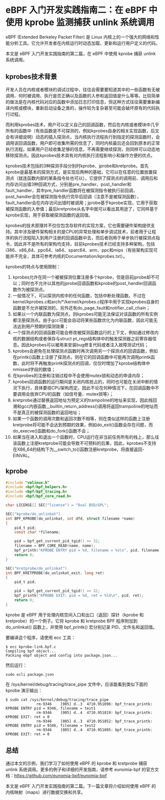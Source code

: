 # eBPF 入门开发实践指南二：在 eBPF 中使用 kprobe 监测捕获 unlink 系统调用

eBPF (Extended Berkeley Packet Filter) 是 Linux 内核上的一个强大的网络和性能分析工具。它允许开发者在内核运行时动态加载、更新和运行用户定义的代码。

本文是 eBPF 入门开发实践指南的第二篇，在 eBPF 中使用 kprobe 捕获 unlink 系统调用。

## kprobes技术背景

开发人员在内核或者模块的调试过程中，往往会需要要知道其中的一些函数有无被调用、何时被调用、执行是否正确以及函数的入参和返回值是什么等等。比较简单的做法是在内核代码对应的函数中添加日志打印信息，但这种方式往往需要重新编译内核或模块，重新启动设备之类的，操作较为复杂甚至可能会破坏原有的代码执行过程。

而利用kprobes技术，用户可以定义自己的回调函数，然后在内核或者模块中几乎所有的函数中（有些函数是不可探测的，例如kprobes自身的相关实现函数，后文会有详细说明）动态的插入探测点，当内核执行流程执行到指定的探测函数时，会调用该回调函数，用户即可收集所需的信息了，同时内核最后还会回到原本的正常执行流程。如果用户已经收集足够的信息，不再需要继续探测，则同样可以动态地移除探测点。因此kprobes技术具有对内核执行流程影响小和操作方便的优点。

kprobes技术包括的3种探测手段分别时kprobe、jprobe和kretprobe。首先kprobe是最基本的探测方式，是实现后两种的基础，它可以在任意的位置放置探测点（就连函数内部的某条指令处也可以），它提供了探测点的调用前、调用后和内存访问出错3种回调方式，分别是pre_handler、post_handler和fault_handler，其中pre_handler函数将在被探测指令被执行前回调，post_handler会在被探测指令执行完毕后回调（注意不是被探测函数），fault_handler会在内存访问出错时被调用；jprobe基于kprobe实现，它用于获取被探测函数的入参值；最后kretprobe从名字中就可以看出其用途了，它同样基于kprobe实现，用于获取被探测函数的返回值。

kprobes的技术原理并不仅仅包含存软件的实现方案，它也需要硬件架构提供支持。其中涉及硬件架构相关的是CPU的异常处理和单步调试技术，前者用于让程序的执行流程陷入到用户注册的回调函数中去，而后者则用于单步执行被探测点指令，因此并不是所有的架构均支持，目前kprobes技术已经支持多种架构，包括i386、x86_64、ppc64、ia64、sparc64、arm、ppc和mips（有些架构实现可能并不完全，具体可参考内核的Documentation/kprobes.txt）。

kprobes的特点与使用限制： 

1. kprobes允许在同一个被被探测位置注册多个kprobe，但是目前jprobe却不可以；同时也不允许以其他的jprobe回调函数和kprobe的post_handler回调函数作为被探测点。
2. 一般情况下，可以探测内核中的任何函数，包括中断处理函数。不过在kernel/kprobes.c和arch/*/kernel/kprobes.c程序中用于实现kprobes自身的函数是不允许被探测的，另外还有do_page_fault和notifier_call_chain；
3. 如果以一个内联函数为探测点，则kprobes可能无法保证对该函数的所有实例都注册探测点。由于gcc可能会自动将某些函数优化为内联函数，因此可能无法达到用户预期的探测效果；
4. 一个探测点的回调函数可能会修改被探测函数运行的上下文，例如通过修改内核的数据结构或者保存与struct pt_regs结构体中的触发探测器之前寄存器信息。因此kprobes可以被用来安装bug修复代码或者注入故障测试代码；
5. kprobes会避免在处理探测点函数时再次调用另一个探测点的回调函数，例如在printk()函数上注册了探测点，则在它的回调函数中可能再次调用printk函数，此时将不再触发printk探测点的回调，仅仅时增加了kprobe结构体中nmissed字段的数值；
6. 在kprobes的注册和注销过程中不会使用mutex锁和动态的申请内存；
7. kprobes回调函数的运行期间是关闭内核抢占的，同时也可能在关闭中断的情况下执行，具体要视CPU架构而定。因此不论在何种情况下，在回调函数中不要调用会放弃CPU的函数（如信号量、mutex锁等）；
8. kretprobe通过替换返回地址为预定义的trampoline的地址来实现，因此栈回溯和gcc内嵌函数__builtin_return_address()调用将返回trampoline的地址而不是真正的被探测函数的返回地址；
9. 如果一个函数的调用次数和返回次数不相等，则在类似这样的函数上注册kretprobe将可能不会达到预期的效果，例如do_exit()函数会存在问题，而do_execve()函数和do_fork()函数不会；
10. 如果当在进入和退出一个函数时，CPU运行在非当前任务所有的栈上，那么往该函数上注册kretprobe可能会导致不可预料的后果，因此，kprobes不支持在X86_64的结构下为__switch_to()函数注册kretprobe，将直接返回-EINVAL。

## kprobe

```c
#include "vmlinux.h"
#include <bpf/bpf_helpers.h>
#include <bpf/bpf_tracing.h>
#include <bpf/bpf_core_read.h>

char LICENSE[] SEC("license") = "Dual BSD/GPL";

SEC("kprobe/do_unlinkat")
int BPF_KPROBE(do_unlinkat, int dfd, struct filename *name)
{
	pid_t pid;
	const char *filename;

	pid = bpf_get_current_pid_tgid() >> 32;
	filename = BPF_CORE_READ(name, name);
	bpf_printk("KPROBE ENTRY pid = %d, filename = %s\n", pid, filename);
	return 0;
}

SEC("kretprobe/do_unlinkat")
int BPF_KRETPROBE(do_unlinkat_exit, long ret)
{
	pid_t pid;

	pid = bpf_get_current_pid_tgid() >> 32;
	bpf_printk("KPROBE EXIT: pid = %d, ret = %ld\n", pid, ret);
	return 0;
}
```

kprobe 是 eBPF 用于处理内核空间入口和出口（返回）探针（kprobe 和 kretprobe）的一个例子。它将 kprobe 和 kretprobe BPF 程序附加到 do_unlinkat() 函数上，并使用 bpf_printk() 宏分别记录 PID、文件名和返回值。

要编译这个程序，请使用 ecc 工具：

```console
$ ecc kprobe-link.bpf.c
Compiling bpf object...
Packing ebpf object and config into package.json...
```

然后运行：

```console
sudo ecli package.json
```

在 /sys/kernel/debug/tracing/trace_pipe 文件中，应该能看到类似下面的 kprobe 演示输出：

```shell
$ sudo cat /sys/kernel/debug/tracing/trace_pipe
              rm-9346    [005] d..3  4710.951696: bpf_trace_printk: KPROBE ENTRY pid = 9346, filename = test1
              rm-9346    [005] d..4  4710.951819: bpf_trace_printk: KPROBE EXIT: ret = 0
              rm-9346    [005] d..3  4710.951852: bpf_trace_printk: KPROBE ENTRY pid = 9346, filename = test2
              rm-9346    [005] d..4  4710.951895: bpf_trace_printk: KPROBE EXIT: ret = 0
```

## 总结

通过本文的示例，我们学习了如何使用 eBPF 的 kprobe 和 kretprobe 捕获 unlink 系统调用。更多的例子和详细的开发指南，请参考 eunomia-bpf 的官方文档：https://github.com/eunomia-bpf/eunomia-bpf

本文是 eBPF 入门开发实践指南的第二篇。下一篇文章将介绍如何使用 eBPF 的内核映射（maps）进行数据交换和共享。
